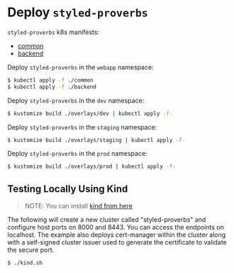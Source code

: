 # Deploy `styled-proverbs`

`styled-proverbs` k8s manifests:

- [common](common)
- [backend](backend)

Deploy `styled-proverbs` in the `webapp` namespace:

```bash
$ kubectl apply -f ./common
$ kubectl apply -f ./backend
```

Deploy `styled-proverbs` in the `dev` namespace:

```bash
$ kustomize build ./overlays/dev | kubectl apply -f-
```

Deploy `styled-proverbs` in the `staging` namespace:

```bash
$ kustomize build ./overlays/staging | kubectl apply -f-
```

Deploy `styled-proverbs` in the `prod` namespace:

```bash
$ kustomize build ./overlays/prod | kubectl apply -f-
```

## Testing Locally Using Kind

> NOTE: You can install [kind from here](https://kind.sigs.k8s.io/docs/user/quick-start/#installation)

The following will create a new cluster called "styled-proverbs" and configure host ports on 8000 and 8443. You can access the endpoints on localhost. The example also
deploys cert-manager within the cluster along with a self-signed cluster issuer used to generate the certificate to validate the secure port.

```bash
$ ./kind.sh
```

